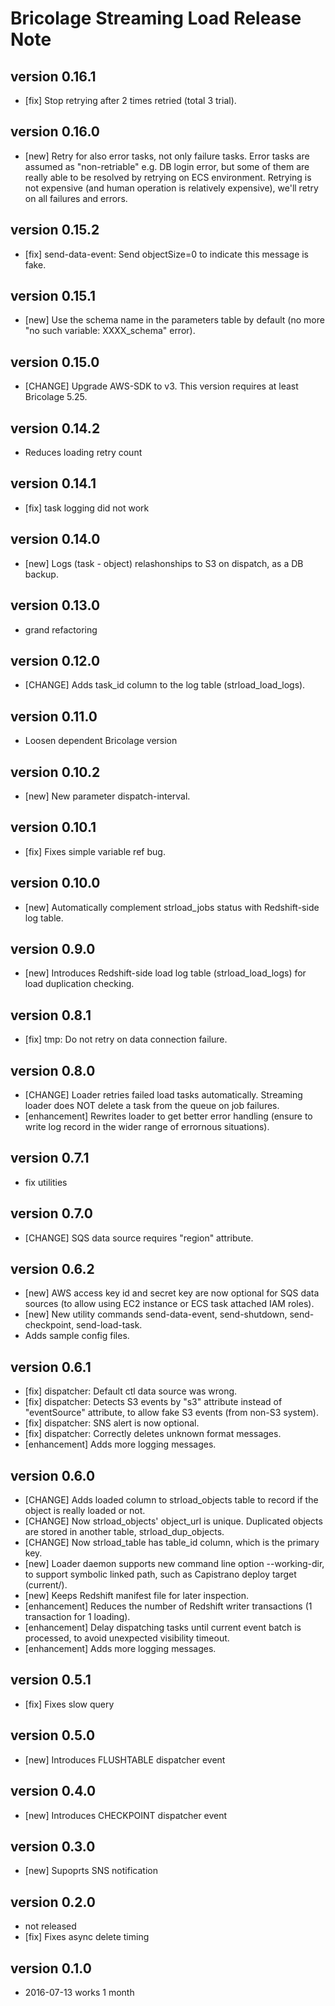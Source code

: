 # Bricolage Streaming Load Release Note

## version 0.16.1

- [fix] Stop retrying after 2 times retried (total 3 trial).

## version 0.16.0

- [new] Retry for also error tasks, not only failure tasks.
  Error tasks are assumed as "non-retriable" e.g. DB login error, but some of them are really able to be resolved
  by retrying on ECS environment. Retrying is not expensive (and human operation is relatively expensive),
  we'll retry on all failures and errors.

## version 0.15.2

- [fix] send-data-event: Send objectSize=0 to indicate this message is fake.

## version 0.15.1

- [new] Use the schema name in the parameters table by default (no more "no such variable: XXXX_schema" error).

## version 0.15.0

- [CHANGE] Upgrade AWS-SDK to v3.  This version requires at least Bricolage 5.25.

## version 0.14.2

- Reduces loading retry count

## version 0.14.1

- [fix] task logging did not work

## version 0.14.0

- [new] Logs (task - object) relashonships to S3 on dispatch, as a DB backup.

## version 0.13.0

- grand refactoring

## version 0.12.0

- [CHANGE] Adds task_id column to the log table (strload_load_logs).

## version 0.11.0

- Loosen dependent Bricolage version

## version 0.10.2

- [new] New parameter dispatch-interval.

## version 0.10.1

- [fix] Fixes simple variable ref bug.

## version 0.10.0

- [new] Automatically complement strload_jobs status with Redshift-side log table.

## version 0.9.0

- [new] Introduces Redshift-side load log table (strload_load_logs) for load duplication checking.

## version 0.8.1

- [fix] tmp: Do not retry on data connection failure.

## version 0.8.0

- [CHANGE] Loader retries failed load tasks automatically.  Streaming loader does NOT delete a task from the queue on job failures.
- [enhancement] Rewrites loader to get better error handling (ensure to write log record in the wider range of errornous situations).

## version 0.7.1

- fix utilities

## version 0.7.0

- [CHANGE] SQS data source requires "region" attribute.

## version 0.6.2

- [new] AWS access key id and secret key are now optional for SQS data sources (to allow using EC2 instance or ECS task attached IAM roles).
- [new] New utility commands send-data-event, send-shutdown, send-checkpoint, send-load-task.
- Adds sample config files.

## version 0.6.1

- [fix] dispatcher: Default ctl data source was wrong.
- [fix] dispatcher: Detects S3 events by "s3" attribute instead of "eventSource" attribute, to allow fake S3 events (from non-S3 system).
- [fix] dispatcher: SNS alert is now optional.
- [fix] dispatcher: Correctly deletes unknown format messages.
- [enhancement] Adds more logging messages.

## version 0.6.0

- [CHANGE] Adds loaded column to strload_objects table to record if the object is really loaded or not.
- [CHANGE] Now strload_objects' object_url is unique.  Duplicated objects are stored in another table, strload_dup_objects.
- [CHANGE] Now strload_table has table_id column, which is the primary key.
- [new] Loader daemon supports new command line option --working-dir, to support symbolic linked path, such as Capistrano deploy target (current/).
- [new] Keeps Redshift manifest file for later inspection.
- [enhancement] Reduces the number of Redshift writer transactions (1 transaction for 1 loading).
- [enhancement] Delay dispatching tasks until current event batch is processed, to avoid unexpected visibility timeout.
- [enhancement] Adds more logging messages.

## version 0.5.1

- [fix] Fixes slow query

## version 0.5.0

- [new] Introduces FLUSHTABLE dispatcher event

## version 0.4.0

- [new] Introduces CHECKPOINT dispatcher event

## version 0.3.0

- [new] Supoprts SNS notification

## version 0.2.0

- not released
- [fix] Fixes async delete timing

## version 0.1.0

- 2016-07-13 works 1 month
